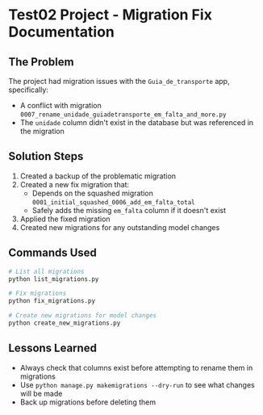 # Test02 Project - Migration Fix Documentation

## The Problem
The project had migration issues with the `Guia_de_transporte` app, specifically:
- A conflict with migration `0007_rename_unidade_guiadetransporte_em_falta_and_more.py`
- The `unidade` column didn't exist in the database but was referenced in the migration

## Solution Steps
1. Created a backup of the problematic migration
2. Created a new fix migration that:
   - Depends on the squashed migration `0001_initial_squashed_0006_add_em_falta_total`
   - Safely adds the missing `em_falta` column if it doesn't exist
3. Applied the fixed migration
4. Created new migrations for any outstanding model changes

## Commands Used
```bash
# List all migrations
python list_migrations.py

# Fix migrations
python fix_migrations.py

# Create new migrations for model changes
python create_new_migrations.py
```

## Lessons Learned
- Always check that columns exist before attempting to rename them in migrations
- Use `python manage.py makemigrations --dry-run` to see what changes will be made
- Back up migrations before deleting them